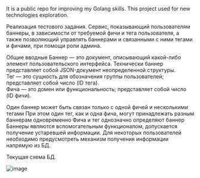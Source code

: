 It is a public repo for improving my Golang skills. This project used for new technologies exploration.

Реализация тестового задания.
Сервис, показывающий пользователям баннеры, в зависимости от требуемой фичи и тега пользователя, а также позволяющий управлять баннерами и связанными с ними тегами и фичами, при помощи роли админа.

Общие вводные
Баннер — это документ, описывающий какой-либо элемент пользовательского интерфейса. Технически баннер представляет собой  JSON-документ неопределенной структуры.  
Тег — это сущность для обозначения группы пользователей; представляет собой число (ID тега).  
Фича — это домен или функциональность; представляет собой число (ID фичи).  

Один баннер может быть связан только с одной фичей и несколькими тегами
При этом один тег, как и одна фича, могут принадлежать разным баннерам одновременно
Фича и тег однозначно определяют баннер
Баннеры являются вспомогательным функционалом, допускается получение устаревшей информации.
Для некоторых пользователей необходимо предусмотреть механизм получения информации напрямую из БД.

Текущая схема БД.

![image](https://github.com/user-attachments/assets/a7faf2c9-3e1a-459e-aa48-c164e0423ea2)
